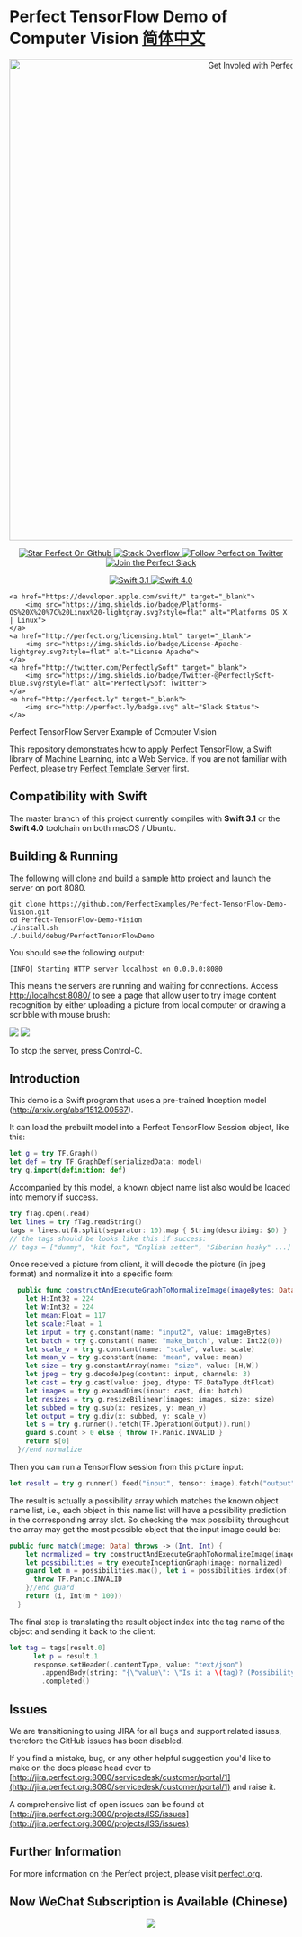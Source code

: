 # Perfect TensorFlow Demo of Computer Vision [简体中文](README.zh_CN.md)

<p align="center">
    <a href="http://perfect.org/get-involved.html" target="_blank">
        <img src="http://perfect.org/assets/github/perfect_github_2_0_0.jpg" alt="Get Involed with Perfect!" width="854" />
    </a>
</p>

<p align="center">
    <a href="https://github.com/PerfectlySoft/Perfect" target="_blank">
        <img src="http://www.perfect.org/github/Perfect_GH_button_1_Star.jpg" alt="Star Perfect On Github" />
    </a>  
    <a href="http://stackoverflow.com/questions/tagged/perfect" target="_blank">
        <img src="http://www.perfect.org/github/perfect_gh_button_2_SO.jpg" alt="Stack Overflow" />
    </a>  
    <a href="https://twitter.com/perfectlysoft" target="_blank">
        <img src="http://www.perfect.org/github/Perfect_GH_button_3_twit.jpg" alt="Follow Perfect on Twitter" />
    </a>  
    <a href="http://perfect.ly" target="_blank">
        <img src="http://www.perfect.org/github/Perfect_GH_button_4_slack.jpg" alt="Join the Perfect Slack" />
    </a>
</p>

<p align="center">
    <a href="https://developer.apple.com/swift/" target="_blank">
        <img src="https://img.shields.io/badge/Swift-3.1-orange.svg?style=flat" alt="Swift 3.1">
    </a>
    <a href="https://developer.apple.com/swift/" target="_blank">
        <img src="https://img.shields.io/badge/Swift-4.0-orange.svg?style=flat" alt="Swift 4.0">
    </a>

    <a href="https://developer.apple.com/swift/" target="_blank">
        <img src="https://img.shields.io/badge/Platforms-OS%20X%20%7C%20Linux%20-lightgray.svg?style=flat" alt="Platforms OS X | Linux">
    </a>
    <a href="http://perfect.org/licensing.html" target="_blank">
        <img src="https://img.shields.io/badge/License-Apache-lightgrey.svg?style=flat" alt="License Apache">
    </a>
    <a href="http://twitter.com/PerfectlySoft" target="_blank">
        <img src="https://img.shields.io/badge/Twitter-@PerfectlySoft-blue.svg?style=flat" alt="PerfectlySoft Twitter">
    </a>
    <a href="http://perfect.ly" target="_blank">
        <img src="http://perfect.ly/badge.svg" alt="Slack Status">
    </a>
</p>

Perfect TensorFlow Server Example of Computer Vision

This repository demonstrates how to apply Perfect TensorFlow, a Swift library of Machine Learning, into a Web Service. If you are not familiar with Perfect, please try [Perfect Template Server](https://github.com/PerfectlySoft/PerfectTemplate.git) first.

## Compatibility with Swift

The master branch of this project currently compiles with **Swift 3.1** or the **Swift 4.0** toolchain on both macOS / Ubuntu.

## Building & Running

The following will clone and build a sample http project and launch the server on port 8080.

```
git clone https://github.com/PerfectExamples/Perfect-TensorFlow-Demo-Vision.git
cd Perfect-TensorFlow-Demo-Vision
./install.sh
./.build/debug/PerfectTensorFlowDemo
```

You should see the following output:

```
[INFO] Starting HTTP server localhost on 0.0.0.0:8080
```

This means the servers are running and waiting for connections. Access [http://localhost:8080/](http://127.0.0.1:8080/) to see a page that allow user to try image content recognition by either uploading a picture from local computer or drawing a scribble with mouse brush:

<img src='scrshot1.png'></img>
<img src='scrshot2.png'></img>

To stop the server, press Control-C.

## Introduction

This demo is a Swift program that uses a pre-trained Inception model (http://arxiv.org/abs/1512.00567).

It can load the prebuilt model into a Perfect TensorFlow Session object, like this:

``` swift
let g = try TF.Graph()
let def = try TF.GraphDef(serializedData: model)
try g.import(definition: def)
```

Accompanied by this model, a known object name list also would be loaded into memory if success.

``` swift
try fTag.open(.read)
let lines = try fTag.readString()
tags = lines.utf8.split(separator: 10).map { String(describing: $0) }
// the tags should be looks like this if success:
// tags = ["dummy", "kit fox", "English setter", "Siberian husky" ...]
```

Once received a picture from client, it will decode the picture (in jpeg format) and normalize it into a specific form:

``` swift
  public func constructAndExecuteGraphToNormalizeImage(imageBytes: Data) throws -> TF.Tensor {
    let H:Int32 = 224
    let W:Int32 = 224
    let mean:Float = 117
    let scale:Float = 1
    let input = try g.constant(name: "input2", value: imageBytes)
    let batch = try g.constant( name: "make_batch", value: Int32(0))
    let scale_v = try g.constant(name: "scale", value: scale)
    let mean_v = try g.constant(name: "mean", value: mean)
    let size = try g.constantArray(name: "size", value: [H,W])
    let jpeg = try g.decodeJpeg(content: input, channels: 3)
    let cast = try g.cast(value: jpeg, dtype: TF.DataType.dtFloat)
    let images = try g.expandDims(input: cast, dim: batch)
    let resizes = try g.resizeBilinear(images: images, size: size)
    let subbed = try g.sub(x: resizes, y: mean_v)
    let output = try g.div(x: subbed, y: scale_v)
    let s = try g.runner().fetch(TF.Operation(output)).run()
    guard s.count > 0 else { throw TF.Panic.INVALID }
    return s[0]
  }//end normalize
```

Then you can run a TensorFlow session from this picture input:

``` swift
let result = try g.runner().feed("input", tensor: image).fetch("output").run()
```

The result is actually a possibility array which matches the known object name list, i.e., each object in this name list will have a possibility prediction in the corresponding array slot. So checking the max possibility throughout the array may get the most possible object that the input image could be:

``` swift
public func match(image: Data) throws -> (Int, Int) {
    let normalized = try constructAndExecuteGraphToNormalizeImage(imageBytes: image)
    let possibilities = try executeInceptionGraph(image: normalized)
    guard let m = possibilities.max(), let i = possibilities.index(of: m) else {
      throw TF.Panic.INVALID
    }//end guard
    return (i, Int(m * 100))
  }
```

The final step is translating the result object index into the tag name of the object and sending it back to the client:

``` swift
let tag = tags[result.0]
      let p = result.1
      response.setHeader(.contentType, value: "text/json")
        .appendBody(string: "{\"value\": \"Is it a \(tag)? (Possibility: \(p)%)\"}")
        .completed()
```

## Issues

We are transitioning to using JIRA for all bugs and support related issues, therefore the GitHub issues has been disabled.

If you find a mistake, bug, or any other helpful suggestion you'd like to make on the docs please head over to [http://jira.perfect.org:8080/servicedesk/customer/portal/1](http://jira.perfect.org:8080/servicedesk/customer/portal/1) and raise it.

A comprehensive list of open issues can be found at [http://jira.perfect.org:8080/projects/ISS/issues](http://jira.perfect.org:8080/projects/ISS/issues)



## Further Information
For more information on the Perfect project, please visit [perfect.org](http://perfect.org).


## Now WeChat Subscription is Available (Chinese)
<p align=center><img src="https://raw.githubusercontent.com/PerfectExamples/Perfect-Cloudinary-ImageUploader-Demo/master/qr.png"></p>

